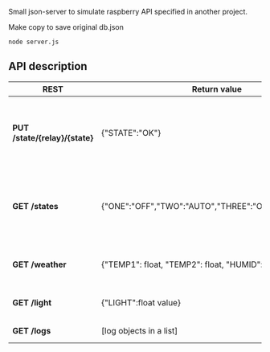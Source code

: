 Small json-server to simulate raspberry API specified in another project.

Make copy to save original db.json

    node server.js

## API description

| REST         | Return value  | Description |
|--------------|-----------| -------- |
| **PUT /state/{relay}/{state}** | {"STATE":"OK"} | Set single relays state, possible values defined in constants |
| **GET /states** | {"ONE":"OFF","TWO":"AUTO","THREE":"ON","FOUR":"OFF"} | Get relay states in single object, which is handled in ser object. |
| **GET /weather** | {"TEMP1": float, "TEMP2": float, "HUMID": float} | Query weather status from Arduino. |
| **GET /light** | {"LIGHT":float value} | Query light status from Arduino. |
| **GET /logs** | [log objects in a list] | Get saved logs. |